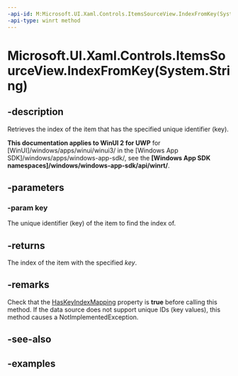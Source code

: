 ```yaml
---
-api-id: M:Microsoft.UI.Xaml.Controls.ItemsSourceView.IndexFromKey(System.String)
-api-type: winrt method
---
```


# Microsoft.UI.Xaml.Controls.ItemsSourceView.IndexFromKey(System.String)

<!--
public int IndexFromKey (string key);
-->

## -description

Retrieves the index of the item that has the specified unique identifier (key).

**This documentation applies to WinUI 2 for UWP** for [WinUI]/windows/apps/winui/winui3/ in the [Windows App SDK]/windows/apps/windows-app-sdk/, see the **[Windows App SDK namespaces]/windows/windows-app-sdk/api/winrt/**.

## -parameters

### -param key

The unique identifier (key) of the item to find the index of.

## -returns

The index of the item with the specified _key_.

## -remarks

Check that the [HasKeyIndexMapping](itemssourceview_haskeyindexmapping.md) property is **true** before calling this method. If the data source does not support unique IDs (key values), this method causes a NotImplementedException.

## -see-also

## -examples

